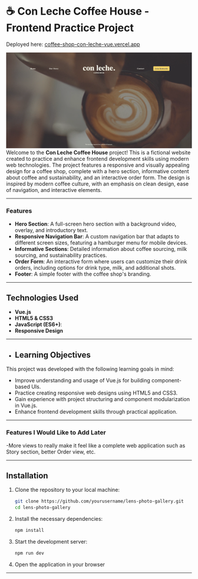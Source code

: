 # ☕ Con Leche Coffee House - Frontend Practice Project

Deployed here: [coffee-shop-con-leche-vue.vercel.app](https://coffee-shop-con-leche-git-main-uxchars-projects.vercel.app/)

![Con Leche Screenshot](./docs/images/con-leche-screenshot.png)
Welcome to the **Con Leche Coffee House** project! This is a fictional website created to practice and enhance frontend development skills using modern web technologies. The project features a responsive and visually appealing design for a coffee shop, complete with a hero section, informative content about coffee and sustainability, and an interactive order form. The design is inspired by modern coffee culture, with an emphasis on clean design, ease of navigation, and interactive elements.

---

### Features

- **Hero Section**: A full-screen hero section with a background video, overlay, and introductory text.
- **Responsive Navigation Bar**: A custom navigation bar that adapts to different screen sizes, featuring a hamburger menu for mobile devices.
- **Informative Sections**: Detailed information about coffee sourcing, milk sourcing, and sustainability practices.
- **Order Form**: An interactive form where users can customize their drink orders, including options for drink type, milk, and additional shots.
- **Footer**: A simple footer with the coffee shop's branding.

---

## Technologies Used

- **Vue.js**
- **HTML5 & CSS3**
- **JavaScript (ES6+)**:
- **Responsive Design**

---

- ## Learning Objectives

This project was developed with the following learning goals in mind:

- Improve understanding and usage of Vue.js for building component-based UIs.
- Practice creating responsive web designs using HTML5 and CSS3.
- Gain experience with project structuring and component modularization in Vue.js.
- Enhance frontend development skills through practical application.

---

### Features I Would Like to Add Later

-More views to really make it feel like a complete web application such as Story section, better
Order view, etc.

---

## Installation

1. Clone the repository to your local machine:

   ```bash
   git clone https://github.com/yourusername/lens-photo-gallery.git
   cd lens-photo-gallery
   ```

2. Install the necessary dependencies:

   ```bash
   npm install
   ```

3. Start the development server:

   ```bash
   npm run dev
   ```

4. Open the application in your browser

---
